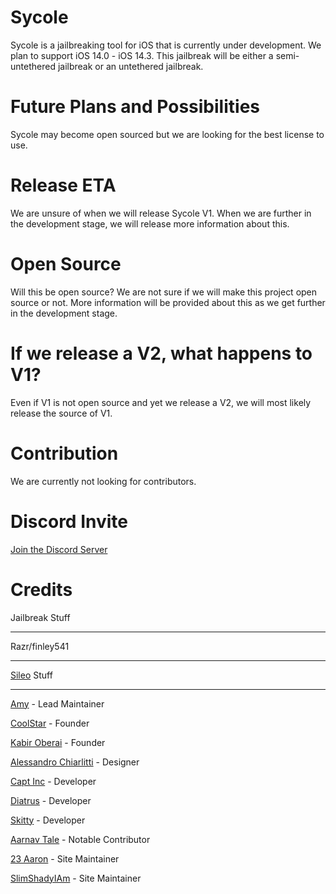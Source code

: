 # Sycole

Sycole is a jailbreaking tool for iOS that is currently under development. We plan to support iOS 14.0 - iOS 14.3. This jailbreak will be either a semi-untethered jailbreak or an untethered jailbreak.

# Future Plans and Possibilities

Sycole may become open sourced but we are looking for the best license to use.

# Release ETA

We are unsure of when we will release Sycole V1. When we are further in the development stage, we will release more information about this.

# Open Source

Will this be open source? We are not sure if we will make this project open source or not. More information will be provided about this as we get further in the development stage.

# If we release a V2, what happens to V1?

Even if V1 is not open source and yet we release a V2, we will most likely release the source of V1.

# Contribution

We are currently not looking for contributors.

# Discord Invite

[Join the Discord Server](https://discord.gg/9KpxnSy6yE)

# Credits

Jailbreak Stuff

----------------

Razr/finley541

----------------

[Sileo](https://getsileo.app) Stuff

----------------

[Amy](https://www.twitter.com/elihwyma) - Lead Maintainer

[CoolStar](https://www.twitter.com/CStar_OW) - Founder

[Kabir Oberai](https://www.twitter.com/kabiroberai) - Founder

[Alessandro Chiarlitti](https://www.twitter.com/aesign_) - Designer

[Capt Inc](https://www.twitter.com/MrBeast) - Developer

[Diatrus](https://www.twitter.com/Diatrus) - Developer

[Skitty](https://www.twitter.com/Skittyblock) - Developer

[Aarnav Tale](https://www.twitter.com/aarnavtale) - Notable Contributor

[23 Aaron](https://www.twitter.com/23Aaron_) - Site Maintainer

[SlimShadyIAm](https://www.twitter.com/slimshadydev) - Site Maintainer
